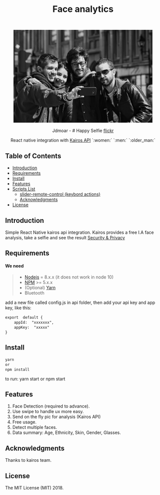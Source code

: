 
<h1 align="center"> Face analytics </h1> <br>
<p align="center">
  <img alt="gif xiaomi band and slide" title="mi band 2 script pc" src="https://raw.githubusercontent.com/NoRoboto/face-analytics/master/faces-header.jpg?token=AID74VSaC19ff-CQ99sD71EpwISCWWIlks5bUlAhwA%3D%3D" width="450">
</p>
<p align="center">
Jdmoar - # Happy Selfie <a href="https://www.flickr.com/photos/jdmoar/">flickr<a/>
</p>

<p align="center">
React native integration with <a href="https://www.kairos.com">Kairos API</a> `:women:` `:men:` `:older_man:`
</p>

## Table of Contents

- [Introduction](#introduction)
- [Requirements](#requirements)
- [Install](#install)
- [Features](#features)
- [Scripts List]()
  - [slider-remote-control (keybord actions)](https://github.com/NoRoboto/mi-band2-scripts/tree/master/keyboard)
  - [Acknowledgments](#acknowledgments)
- [License](#license)

## Introduction

Simple React Native kairos api integration. Kairos provides a  free I.A  face analysis, take a selfie and see the result [Security & Privacy](https://www.kairos.com/faq#security-privacy)

## Requirements

#### <i class="icon-list"></i> We need

> - [Nodejs](https://nodejs.org/en/) = 8.x.x (it does not work in node 10)
> - [NPM](https://www.npmjs.com/) >= 5.x.x 
> - (Optional) [Yarn](https://yarnpkg.com/en/)
> - Bluetooth

add a new file called config.js in api folder, then add your api key and app key, like this:

```
export  default {
	appId:  "xxxxxxx",
	appKey:  "xxxxx"
}
```

## Install

```
yarn
or
npm install
```
to run: yarn start or npm start

## Features

 1. Face Detection (required to advance).
 2. Use swipe to handle ux more easy.
 3. Send on the fly pic for analysis (Kairos API)
 4. Free usage.
 5. Detect multiple faces.
 6. Data summary: Age, Ethnicity, Skin, Gender, Glasses.

## Acknowledgments

Thanks to kairos team.

## License
The MIT License (MIT) 2018.
